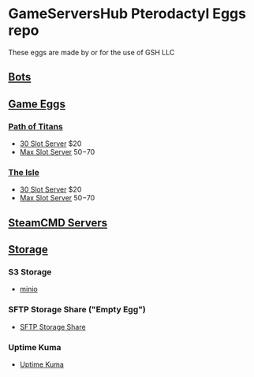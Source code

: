 # GameServersHub Pterodactyl Eggs repo
These eggs are made by or for the use of GSH LLC

## [Bots](/bots)


## [Game Eggs](/game_eggs)

### [Path of Titans](/game_eggs/own_games/path_of_titans)

* [30 Slot Server](game_eggs/own_games/path_of_titans) $20
* [Max Slot Server](game_eggs/own_games/path_of_titans) $50-$70

### [The Isle](/the_isle)

* [30 Slot Server](/the_isle/30_slot) $20
* [Max Slot Server](/the_isle/basic_isle) $50-$70

## [SteamCMD Servers](/steam_eggs)


## [Storage](/storage/)

### S3 Storage

* [minio](/storage/minio)

### SFTP Storage Share ("Empty Egg")

* [SFTP Storage Share](/storage/sftp_storage_share)

### Uptime Kuma

* [Uptime Kuma](/software/uptime-kuma)
